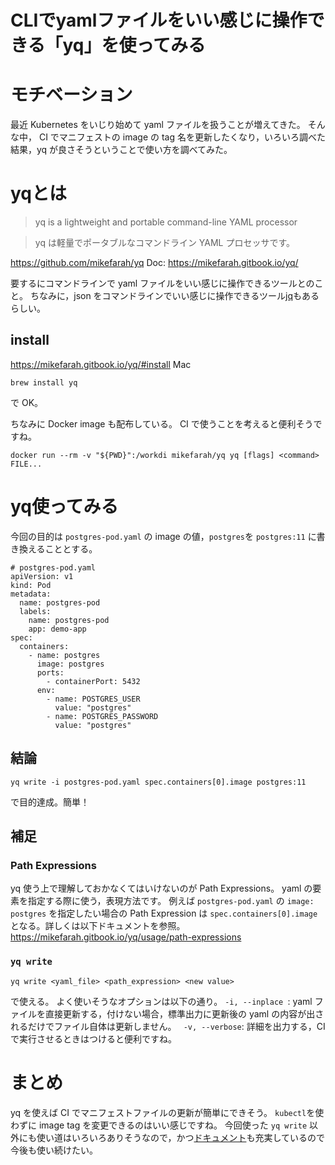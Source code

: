 # CLIでyamlファイルをいい感じに操作できる「yq」を使ってみる

# モチベーション
最近 Kubernetes をいじり始めて yaml ファイルを扱うことが増えてきた。
そんな中， CI でマニフェストの image の tag 名を更新したくなり，いろいろ調べた結果，yq が良さそうということで使い方を調べてみた。

# yqとは
> yq is a lightweight and portable command-line YAML processor

> yq は軽量でポータブルなコマンドライン YAML プロセッサです。

https://github.com/mikefarah/yq
Doc: https://mikefarah.gitbook.io/yq/

要するにコマンドラインで yaml ファイルをいい感じに操作できるツールとのこと。
ちなみに，json をコマンドラインでいい感じに操作できるツール[jq](https://github.com/stedolan/jq)もあるらしい。

## install
https://mikefarah.gitbook.io/yq/#install
Mac

```
brew install yq
```
で OK。

ちなみに Docker image も配布している。
CI で使うことを考えると便利そうですね。
```
docker run --rm -v "${PWD}":/workdi mikefarah/yq yq [flags] <command> FILE...
```
# yq使ってみる
今回の目的は `postgres-pod.yaml` の image の値，`postgres`を `postgres:11` に書き換えることとする。

```
# postgres-pod.yaml
apiVersion: v1
kind: Pod
metadata:
  name: postgres-pod
  labels:
    name: postgres-pod
    app: demo-app
spec:
  containers:
    - name: postgres
      image: postgres
      ports:
        - containerPort: 5432
      env:
        - name: POSTGRES_USER
          value: "postgres"
        - name: POSTGRES_PASSWORD
          value: "postgres"
```

## 結論
```
yq write -i postgres-pod.yaml spec.containers[0].image postgres:11
```
で目的達成。簡単！

## 補足
### Path Expressions
yq 使う上で理解しておかなくてはいけないのが Path Expressions。
yaml の要素を指定する際に使う，表現方法です。
例えば `postgres-pod.yaml` の `image: postgres` を指定したい場合の Path Expression は
`spec.containers[0].image`
となる。詳しくは以下ドキュメントを参照。
https://mikefarah.gitbook.io/yq/usage/path-expressions

### `yq write`
```
yq write <yaml_file> <path_expression> <new value>
```
で使える。
よく使いそうなオプションは以下の通り。
`-i, --inplace `: yaml ファイルを直接更新する，付けない場合，標準出力に更新後の yaml の内容が出されるだけでファイル自体は更新しません。
` -v, --verbose`: 詳細を出力する，CI で実行させるときはつけると便利ですね。

# まとめ
yq を使えば CI でマニフェストファイルの更新が簡単にできそう。
`kubectl`を使わずに image tag を変更できるのはいい感じですね。
今回使った `yq write` 以外にも使い道はいろいろありそうなので，かつ[ドキュメント](https://mikefarah.gitbook.io/yq/)も充実しているので今後も使い続けたい。

